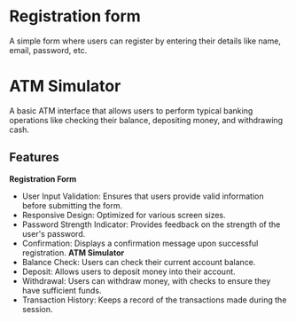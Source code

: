 # Registration form
   A simple form where users can register by entering their details like name, email, password, etc.
#  ATM Simulator
   A basic ATM interface that allows users to perform typical banking operations like checking their balance, depositing money, and withdrawing cash.

## Features
**Registration Form**
- User Input Validation: Ensures that users provide valid information before submitting the form.
- Responsive Design: Optimized for various screen sizes.
- Password Strength Indicator: Provides feedback on the strength of the user's password.
- Confirmation: Displays a confirmation message upon successful registration.
**ATM Simulator**
- Balance Check: Users can check their current account balance.
- Deposit: Allows users to deposit money into their account.
- Withdrawal: Users can withdraw money, with checks to ensure they have sufficient funds.
- Transaction History: Keeps a record of the transactions made during the session.
